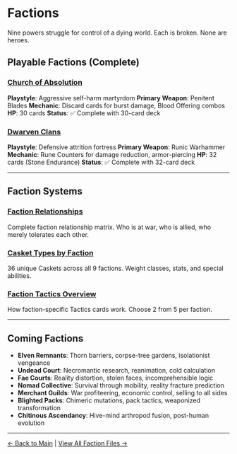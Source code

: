 # Factions

Nine powers struggle for control of a dying world. Each is broken. None are heroes.

## Playable Factions (Complete)

### [Church of Absolution](church/deck-complete.md)
**Playstyle**: Aggressive self-harm martyrdom
**Primary Weapon**: Penitent Blades
**Mechanic**: Discard cards for burst damage, Blood Offering combos
**HP**: 30 cards
**Status**: ✅ Complete with 30-card deck

### [Dwarven Clans](dwarves/deck-complete.md)
**Playstyle**: Defensive attrition fortress
**Primary Weapon**: Runic Warhammer
**Mechanic**: Rune Counters for damage reduction, armor-piercing
**HP**: 32 cards (Stone Endurance)
**Status**: ✅ Complete with 32-card deck

---

## Faction Systems

### [Faction Relationships](relationships.md)
Complete faction relationship matrix. Who is at war, who is allied, who merely tolerates each other.

### [Casket Types by Faction](casket-types.md)
36 unique Caskets across all 9 factions. Weight classes, stats, and special abilities.

### [Faction Tactics Overview](tactics-overview.md)
How faction-specific Tactics cards work. Choose 2 from 5 per faction.

---

## Coming Factions

- **Elven Remnants**: Thorn barriers, corpse-tree gardens, isolationist vengeance
- **Undead Court**: Necromantic research, reanimation, cold calculation
- **Fae Courts**: Reality distortion, stolen faces, incomprehensible logic
- **Nomad Collective**: Survival through mobility, reality fracture prediction
- **Merchant Guilds**: War profiteering, economic control, selling to all sides
- **Blighted Packs**: Chimeric mutations, pack tactics, weaponized transformation
- **Chitinous Ascendancy**: Hive-mind arthropod fusion, post-human evolution

---

[← Back to Main](../index.html) | [View All Faction Files →](https://github.com/KeeberGoblin/penance/tree/main/docs/factions)
